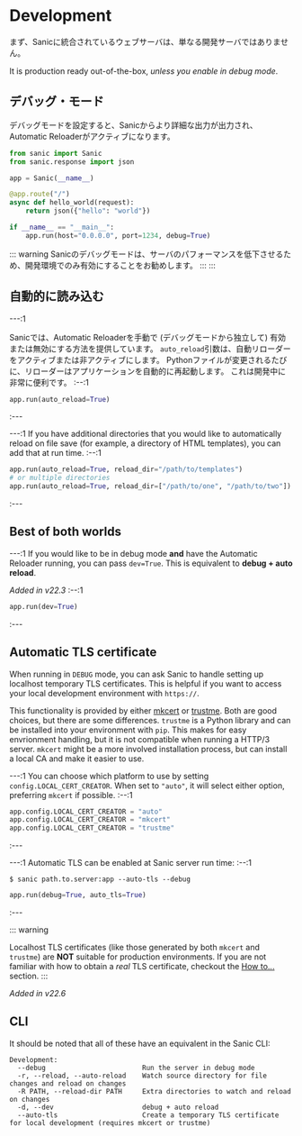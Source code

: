 # Development

まず、Sanicに統合されているウェブサーバは、単なる開発サーバではありません。

It is production ready out-of-the-box, *unless you enable in debug mode*.

## デバッグ・モード

デバッグモードを設定すると、Sanicからより詳細な出力が出力され、Automatic Reloaderがアクティブになります。

```python
from sanic import Sanic
from sanic.response import json

app = Sanic(__name__)

@app.route("/")
async def hello_world(request):
    return json({"hello": "world"})

if __name__ == "__main__":
    app.run(host="0.0.0.0", port=1234, debug=True)
```

::: warning
Sanicのデバッグモードは、サーバのパフォーマンスを低下させるため、開発環境でのみ有効にすることをお勧めします。
::: :::
## 自動的に読み込む

---:1

Sanicでは、Automatic Reloaderを手動で (デバッグモードから独立して) 有効または無効にする方法を提供しています。 `auto_reload`引数は、自動リローダーをアクティブまたは非アクティブにします。 Pythonファイルが変更されるたびに、リローダーはアプリケーションを自動的に再起動します。 これは開発中に非常に便利です。 :--:1
```python
app.run(auto_reload=True)
```
:---

---:1 If you have additional directories that you would like to automatically reload on file save (for example, a directory of HTML templates), you can add that at run time. :--:1
```python
app.run(auto_reload=True, reload_dir="/path/to/templates")
# or multiple directories
app.run(auto_reload=True, reload_dir=["/path/to/one", "/path/to/two"])
```
:---

## Best of both worlds
---:1 If you would like to be in debug mode **and** have the Automatic Reloader running, you can pass `dev=True`. This is equivalent to **debug + auto reload**.

*Added in v22.3* :--:1
```python
app.run(dev=True)
```
:---

## Automatic TLS certificate

When running in `DEBUG` mode, you can ask Sanic to handle setting up localhost temporary TLS certificates. This is helpful if you want to access your local development environment with `https://`.

This functionality is provided by either [mkcert](https://github.com/FiloSottile/mkcert) or [trustme](https://github.com/python-trio/trustme). Both are good choices, but there are some differences. `trustme` is a Python library and can be installed into your environment with `pip`. This makes for easy envrionment handling, but it is not compatible when running a HTTP/3 server. `mkcert` might be a more involved installation process, but can install a local CA and make it easier to use.

---:1 You can choose which platform to use by setting `config.LOCAL_CERT_CREATOR`. When set to `"auto"`, it will select either option, preferring `mkcert` if possible. :--:1
```python
app.config.LOCAL_CERT_CREATOR = "auto"
app.config.LOCAL_CERT_CREATOR = "mkcert"
app.config.LOCAL_CERT_CREATOR = "trustme"
```
:---


---:1 Automatic TLS can be enabled at Sanic server run time: :--:1
```
$ sanic path.to.server:app --auto-tls --debug
```

```python
app.run(debug=True, auto_tls=True)
```
:---

::: warning

Localhost TLS certificates (like those generated by both `mkcert` and `trustme`) are **NOT** suitable for production environments. If you are not familiar with how to obtain a *real* TLS certificate, checkout the [How to...](../how-to/tls.md) section. :::

*Added in v22.6*

## CLI

It should be noted that all of these have an equivalent in the Sanic CLI:

```
Development:
  --debug                        Run the server in debug mode
  -r, --reload, --auto-reload    Watch source directory for file changes and reload on changes
  -R PATH, --reload-dir PATH     Extra directories to watch and reload on changes
  -d, --dev                      debug + auto reload
  --auto-tls                     Create a temporary TLS certificate for local development (requires mkcert or trustme)
```
